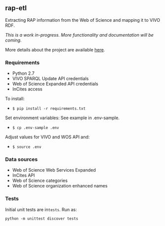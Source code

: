 ## rap-etl

Extracting RAP information from the Web of Science and mapping it to VIVO RDF.

_This is a work in-progress. More functionality and documentation will be coming._

More details about the project are available [here](https://widgets.figshare.com/articles/5266435/embed?show_title=1).

### Requirements

* Python 2.7
* VIVO SPARQL Update API credentials
* Web of Science Expanded API credentials
* InCites access

To install:
* `$ pip install -r requirements.txt`

Set environment variables:
See example in .env-sample.
* `$ cp .env-sample .env`

Adjust values for VIVO and WOS API and:
* `$ source .env`


### Data sources

* Web of Science Web Services Expanded
* InCites API
* Web of Science categories
* Web of Science organization enhanced names


### Tests
Initial unit tests are in`tests`. Run as:
```
python -m unittest discover tests
```